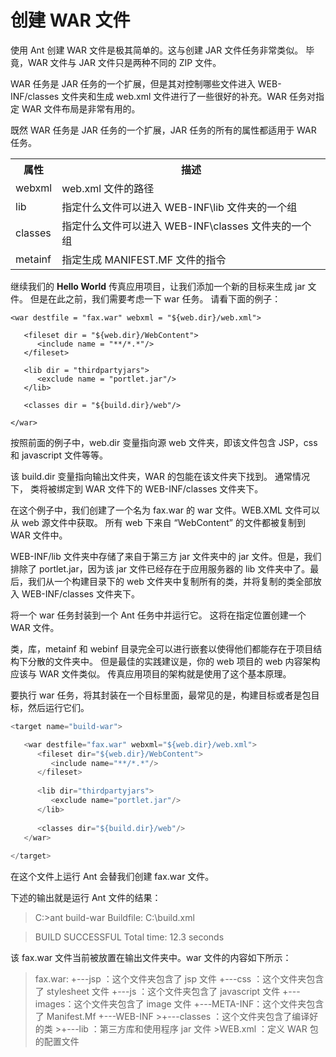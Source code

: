 # 创建 WAR 文件

使用 Ant 创建 WAR 文件是极其简单的。这与创建 JAR 文件任务非常类似。 毕竟，WAR 文件与 JAR 文件只是两种不同的 ZIP 文件。

WAR 任务是 JAR 任务的一个扩展，但是其对控制哪些文件进入 WEB-INF/classes 文件夹和生成 web.xml 文件进行了一些很好的补充。WAR 任务对指定 WAR 文件布局是非常有用的。

既然 WAR 任务是 JAR 任务的一个扩展，JAR 任务的所有的属性都适用于 WAR 任务。

<table>
  <tr>
    <th>属性</th>
    <th>描述</th>
  </tr>
  <tr>
    <td>webxml</td>
    <td>web.xml 文件的路径</td>
  </tr>
  <tr>
    <td>lib</td>
    <td>指定什么文件可以进入 WEB-INF\lib 文件夹的一个组</td>
  </tr>
    <tr>
    <td>classes</td>
    <td>指定什么文件可以进入 WEB-INF\classes 文件夹的一个组</td>
  </tr>
    <tr>
    <td>metainf</td>
    <td> 指定生成 MANIFEST.MF 文件的指令</td>
  </tr>
</table>

继续我们的 **Hello World** 传真应用项目，让我们添加一个新的目标来生成 jar 文件。 但是在此之前，我们需要考虑一下 war 任务。 请看下面的例子：

```
<war destfile = "fax.war" webxml = "${web.dir}/web.xml">

   <fileset dir = "${web.dir}/WebContent">
      <include name = "**/*.*"/>
   </fileset>
   
   <lib dir = "thirdpartyjars">
      <exclude name = "portlet.jar"/>
   </lib>
   
   <classes dir = "${build.dir}/web"/>
   
</war>
```

按照前面的例子中，web.dir 变量指向源 web 文件夹，即该文件包含 JSP，css 和 javascript 文件等等。

该 build.dir 变量指向输出文件夹，WAR 的包能在该文件夹下找到。 通常情况下， 类将被绑定到 WAR 文件下的 WEB-INF/classes 文件夹下。

在这个例子中，我们创建了一个名为 fax.war 的 war 文件。WEB.XML 文件可以从 web 源文件中获取。 所有 web 下来自 “WebContent” 的文件都被复制到 WAR 文件中。

WEB-INF/lib 文件夹中存储了来自于第三方 jar 文件夹中的 jar 文件。但是，我们排除了 portlet.jar，因为该 jar 文件已经存在于应用服务器的 lib 文件夹中了。最后，我们从一个构建目录下的 web 文件夹中复制所有的类，并将复制的类全部放入 WEB-INF/classes 文件夹下。

将一个 war 任务封装到一个 Ant 任务中并运行它。 这将在指定位置创建一个 WAR 文件。

类，库，metainf 和 webinf 目录完全可以进行嵌套以使得他们都能存在于项目结构下分散的文件夹中。 但是最佳的实践建议是，你的 web 项目的 web 内容架构应该与 WAR 文件类似。 传真应用项目的架构就是使用了这个基本原理。

要执行 war 任务，将其封装在一个目标里面，最常见的是，构建目标或者是包目标，然后运行它们。

``` java
<target name="build-war">

   <war destfile="fax.war" webxml="${web.dir}/web.xml">
      <fileset dir="${web.dir}/WebContent">
         <include name="**/*.*"/>
      </fileset>
      
      <lib dir="thirdpartyjars">
         <exclude name="portlet.jar"/>
      </lib>
      
      <classes dir="${build.dir}/web"/>
   </war>
   
</target>
```

在这个文件上运行 Ant 会替我们创建 fax.war 文件。

下述的输出就是运行 Ant 文件的结果：

>C:\>ant build-war
>Buildfile: C:\build.xml

>BUILD SUCCESSFUL
>Total time: 12.3 seconds

该 fax.war 文件当前被放置在输出文件夹中。war 文件的内容如下所示：

>fax.war:
   >+---jsp	：这个文件夹包含了 jsp 文件
   >+---css ：这个文件夹包含了 stylesheet 文件
   >+---js ：这个文件夹包含了  javascript 文件
   >+---images：这个文件夹包含了  image 文件
   >+---META-INF：这个文件夹包含了  Manifest.Mf
   >+---WEB-INF
		   >+---classes ：这个文件夹包含了编译好的类
	      >+---lib ：第三方库和使用程序 jar 文件
	      >WEB.xml ：定义 WAR 包的配置文件 
